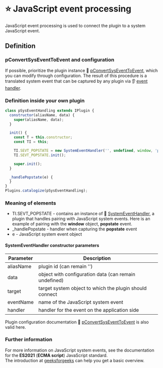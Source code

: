 # ⭐ JavaScript event processing

JavaScript event processing is used to connect the plugin to a system JavaScript event.

## Definition

### pConvertSysEventToEvent and configuration

If possible, prioritize the plugin instance 🔌 [pConvertSysEventToEvent][pConvertSysEventToEvent], which you can modify through configuration. The result of this procedure is a translated system event that can be captured by any plugin via 👂 [event handler][handler].

### Definition inside your own plugin

```javascript
class pSysEventHandling extends IPlugin {
  constructor(aliasName, data) {
    super(aliasName, data);
  }

  init() {
    const T = this.constructor;
    const TI = this;

    TI.SEVT_POPSTATE = new SystemEventHandler('', undefined, window, 'popstate', this._handlePopstate);
    TI.SEVT_POPSTATE.init();

    super.init();
  }

  _handlePopstate(e) {
  }
}
Plugins.catalogize(pSysEventHandling);
```

### Meaning of elements

- TI.SEVT_POPSTATE - contains an instance of 🔌 [SystemEventHandler][SystemEventHandler], a plugin that handles pairing with JavaScript system events. Here is an example of pairing with the **window** object, **popstate** event. 
- _handlePopstate - handler when capturing the **popstate** event
- e - JavaScript system event object

#### SystemEventHandler constructor parameters

| Parameter | Description |
|---|---|
| aliasName | plugin id (can remain '') |
| data | object with configuration data (can remain undefined) |
| target | target system object to which the plugin should connect |
| eventName | name of the JavaScript system event |
| handler | handler for the event on the application side |

Plugin configuration documentation 🔌 [pConvertSysEventToEvent][pConvertSysEventToEvent] is also valid here.

### Further information

For more information on JavaScript system events, see the documentation for the **ES2021** (**ECMA script**) JavaScript standard.  
The introduction at [geeksforgeeks][geeksforgeeks1] can help you get a basic overview.

[pConvertSysEventToEvent]: pConvertSysEventToEvent.md "pConvertSysEventToEvent"
[handler]: handler.md "Event handler"
[SystemEventHandler]: :_plg:SystemEventHandler.md "SystemEventHandler"
[geeksforgeeks1]: https://www.geeksforgeeks.org/javascript/javascript-events/ "JavaScript Events"
